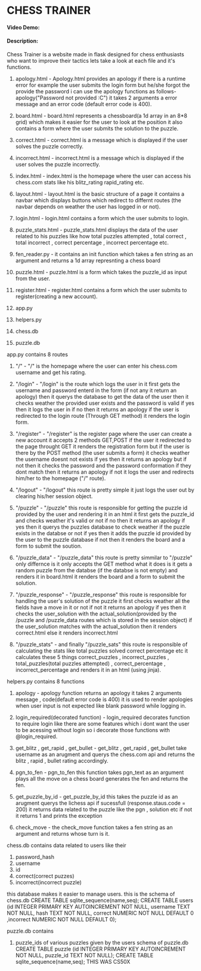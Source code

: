 # CHESS TRAINER
#### Video Demo:  <URL HERE>
#### Description:   

Chess Trainer is a website made in flask designed for chess enthusiasts who want to improve their tactics lets take a look at each file and it's functions. 

1. apology.html - Apology.html provides an apology if there is a runtime error for example the user submits the login form but he/she forgot the provide the password i can use the apology functions as follows- apology("Password not provided :C") it takes 2 arguments a error message and an error code (default error code is 400). 


2. board.html - board.html represents a chessboard(a 1d array in an 8*8 grid) which makes it easier for the user to look at the position it also contains a form where the user submits the solution to the puzzle. 

3. correct.html - correct.html is a message which is displayed if the user solves the puzzle correctly.

4. incorrect.html - incorrect.html is a message which is displayed if the user solves the puzzle incorrectly. 

5. index.html  - index.html is the homepage where the user can access his chess.com stats like his 
blitz_rating rapid_rating etc. 

6. layout.html - layout.html is the basic structure of a page it contains a navbar which displays buttons which redirect to differnt routes (the navbar depends on weather the user has logged in or not). 

7. login.html - login.html contains a form which the user submits to login. 
8. puzzle_stats.html - puzzle_stats.html displays the data of the user related to his puzzles like how total puzzles attempted , total correct , total incorrect , correct percentage , incorrect percentage etc. 

9. fen_reader.py - it contains an init function which takes a fen string as an argument and returns a 1d array represnting a chess board 

10. puzzle.html - puzzle.html is a form which takes the puzzle_id as input from the user.
11. register.html - register.html contains a form which the user submits to register(creating a new account). 
12. app.py

13. helpers.py 
14. chess.db 
15. puzzle.db 



app.py contains 8 routes 
1. "/" - "/" is the homepage where the user can enter his chess.com username and get his rating. 

2. "/login" - "/login" is the route which logs the user in it first gets the username and password enterd in the form (if not any it return an apology) then it querys the database to get the data of the user then it checks weather the provided user exists and the password is valid if yes then it logs the user in if no then it returns an apology if the user is redirected to the login route (Through GET method) it renders the login form. 

3. "/register" - "/register" is the register page where the user can create a new account it accepts 2 methods GET,POST if the user it redirected to the page throught GET it renders the registration form but if the user is there by the POST method (the user submits a form) it checks weather the username doesnt not exists if yes then it returns an apology but if not then it checks the password and the password conformation if they dont match then it returns an apology if not it logs the user and redirects him/her to the homepage ("/" route). 

4. "/logout" - "/logout" this route is pretty simple it just logs the user out by clearing his/her session object.

5. "/puzzle" - "/puzzle" this route is responsible for getting the puzzle id provided by the user and rendering it in an html it first gets the puzzle_id and checks weather it's valid or not if no then it returns an apology if yes then it querys the puzzles database to check weather if the puzzle exists in the databse or not if yes then it adds the puzzle id provided by the user to the puzzle database if not then it renders the board and a form to submit the soution.

6. "/puzzle_data" - "/puzzle_data" this route is pretty simmilar to "/puzzle" only differnce is it only accepts the GET method what it does is it  gets a random puzzle from the databse (if the databse is not empty) and renders it in board.html it renders the board and a form to submit the solution. 

7. "/puzzle_response" - "/puzzle_response" this route is responsible for handling the user's solution of the puzzle it first checks weather all the fields have a move in it or not if not it returns an apology if yes then it checks the user_solution with the actual_solution(provided by the /puzzle and /puzzle_data routes which is stored in the session object) if the user_solution matches with the actual_solution then it renders correct.html else it renders incorrect.html 

8. "/puzzle_stats" - and finally  "/puzzle_sats" this route is responsible of calculating the stats like total puzzles solved correct percentage etc it calculates these 5 things correct_puzzles , incorrect_puzzles , total_puzzles(total puzzles attempted) , correct_percentage , incorrect_percentage and renders it in an html (using jinja).



helpers.py contains 8 functions 

1. apology -  apology function returns an apology it takes 2 arguments message , code(default error code is 400) it is used to render apologies when user input is not expected like blank password while logging in.

2. login_required(decorated function) - login_required decorates function to require login like there are some features which i dont want the user to be acessing without login so i decorate those functions with @login_required.

3. get_blitz , get_rapid , get_bullet - get_blitz , get_rapid , get_bullet take username as an arugment and querys the chess.com api and returns the blitz , rapid , bullet rating accordingly. 

4. pgn_to_fen - pgn_to_fen this function takes pgn_text as an argument plays all the move on a chess board  generates the fen and returns the fen.

5. get_puzzle_by_id - get_puzzle_by_id this takes the puzzle id as an arugment querys the lichess api if sucessfull (response.staus.code = 200) it returns data related to the puzzle like the pgn , solution etc if not it returns 1 and prints the exception

6. check_move - the check_move function takes a fen string as an argument and returns whose turn is it. 

chess.db contains data related to users like their 

1. password_hash 
2. username 
3. id 
4. correct(correct puzzes) 
5. incorrect(incorrect puzzle)  

this database makes it easier to manage users. this is the schema of chess.db CREATE TABLE sqlite_sequence(name,seq); CREATE TABLE users (id INTEGER PRIMARY KEY AUTOINCREMENT NOT NULL, username TEXT NOT NULL, hash TEXT NOT NULL, correct NUMERIC NOT NULL DEFAULT 0 ,incorrect NUMERIC NOT NULL DEFAULT 0); 

puzzle.db contains

1. puzzle_ids of various puzzles given by the users schema of puzzle.db CREATE TABLE puzzle (id INTEGER PRIMARY KEY AUTOINCREMENT NOT NULL, puzzle_id TEXT NOT NULL);  CREATE TABLE sqlite_sequence(name,seq); THIS WAS CS50X

